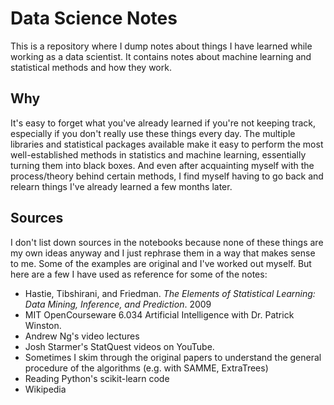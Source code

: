 # Data Science Notes

This is a repository where I dump notes about things I have learned while working as a data scientist. It contains notes about machine learning and statistical methods and how they work.

## Why

It's easy to forget what you've already learned if you're not keeping track, especially if you don't really use these things every day. The multiple libraries and statistical packages available make it easy to perform the most well-established methods in statistics and machine learning, essentially turning them into black boxes. And even after acquainting myself with the process/theory behind certain methods, I find myself having to go back and relearn things I've already learned a few months later.

## Sources

I don't list down sources in the notebooks because none of these things are my own ideas anyway and I just rephrase them in a way that makes sense to me. Some of the examples are original and I've worked out myself. But here are a few I have used as reference for some of the notes:

- Hastie, Tibshirani, and Friedman. *The Elements of Statistical Learning: Data Mining, Inference, and Prediction*. 2009
- MIT OpenCourseware 6.034 Artificial Intelligence with Dr. Patrick Winston.
- Andrew Ng's video lectures
- Josh Starmer's StatQuest videos on YouTube.
- Sometimes I skim through the original papers to understand the general procedure of the algorithms (e.g. with SAMME, ExtraTrees)
- Reading Python's scikit-learn code
- Wikipedia
